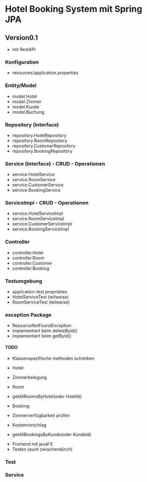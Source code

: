 # Hotel Booking System mit Spring JPA
## Version0.1

* mit RestAPI

### Konfiguration
* resources/application.properties

### Entity/Model
* model.Hotel
* model.Zimmer
* model.Kunde
* model.Buchung

### Repository (Interface)
* repository.HotelRepository
* repository.RoomRepository
* repository.CustomerRepository
* repository.BookingRepository

### Service (Interface) - CRUD - Operationen
* service.HotelService
* service.RoomService
* service.CustomerService
* service.BookingService
 
### ServiceImpl - CRUD - Operationen
* service.HotelServiceImpl
* service.RoomServiceImpl
* service.CustomerServiceImpl
* service.BookingServiceImpl

### Controller
* controller.Hotel
* controller.Room
* controller.Customer
* controller.Booking

### Testumgebung 
* application-test.proprieties
* HotelServiceTest (teilweise)
* RoomServiceTest (teilweise)

### exception Package
* ResourceNotFoundException
* implementiert beim deleteById()
* implementiert beim  getById()

#### TODO
- Klassenspezifische methoden schreiben

*  Hotel:
*  Zimmerbelegung 

* Room
* getAllRoomsByHotel(oder HotelId)

* Booking:
* Zimmerverfügbarkeit prüfen
* Kostenvorschlag
* getAllBookingsByKunde(oder KundeId)



- Frontend mit javaFX
- Testen (auch zwischendürch)



### Test


### Service